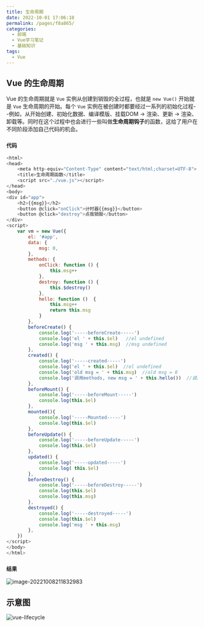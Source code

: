 ```yaml
---
title: 生命周期
date: 2022-10-01 17:06:18
permalink: /pages/f8a865/
categories:
  - 前端
  - Vue学习笔记
  - 基础知识
tags:
  - Vue
---
```


## Vue 的生命周期

Vue 的生命周期就是 `Vue` 实例从创建到销毁的全过程，也就是 `new Vue()` 开始就是 `Vue` 生命周期的开始。每个 `Vue` 实例在被创建时都要经过一系列的初始化过程--例如，从开始创建、初始化数据、编译模版、挂载DOM -> 渲染、更新 -> 渲染、卸载等。同时在这个过程中也会进行一些叫做**生命周期钩子**的函数，这给了用户在不同阶段添加自己代码的机会。

### `代码`

```js
<html>
<head>
    <meta http-equiv="Content-Type" content="text/html;charset=UTF-8">
    <title>生命周期函数</title>
    <script src="./vue.js"></script>
</head>
<body>
<div id="app">
    <h2>{{msg}}</h2>
    <button @click="onClick">计时器{{msg}}</button>
    <button @click="destroy">点我销毁</button>
</div>
<script>
    var vm = new Vue({
        el: '#app',
        data: {
            msg: 0,
        },
        methods: {
            onClick: function () {
                this.msg++
            },
            destroy: function () {
                this.$destroy()
            },
            hello: function ()  {
                this.msg++
                return this.msg
            }
        },
        beforeCreate() {
            console.log('-----beforeCreate-----')
            console.log('el ' + this.$el)   //el undefined
            console.log('msg ' + this.msg)  //msg undefined
        },
        created() {
            console.log('-----created-----')
            console.log('el ' + this.$el)  //el undefined
            console.log('old msg = ' + this.msg)  //old msg = 0
            console.log('调用methods, new msg = ' + this.hello())  //调用methods, new msg = 1
        },
        beforeMount() {
            console.log('-----beforeMount-----')
            console.log(this.$el)
        },
        mounted(){
            console.log('-----Mounted-----')
            console.log(this.$el)
        },
        beforeUpdate() {
            console.log('-----beforeUpdate-----')
            console.log(this.$el)
        },
        updated() {
            console.log('-----updated-----')
            console.log( this.$el)
        },
        beforeDestroy() {
            console.log('-----beforeDestroy-----')
            console.log(this.$el)
            console.log(this.msg)
        },
        destroyed() {
            console.log('-----destroyed-----')
            console.log(this.$el)
            console.log('msg ' + this.msg)
        },
    })
</script>
</body>
</html>
```

### `结果`

![image-20221008211832983](https://picgo-1257291029.cos.ap-shanghai.myqcloud.com/blog_img%2Fvue-lifecycle-result.png)

## 示意图

![vue-lifecycle](https://picgo-1257291029.cos.ap-shanghai.myqcloud.com/blog_img%2Fvue-lifecycle.png)
